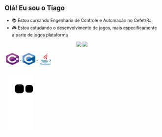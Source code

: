 ## Olá! Eu sou o Tiago 

- 📚 Estou cursando Engenharia de Controle e Automação no Cefet/RJ
- 🎮 Estou estudando o desenvolvimento de jogos, mais especificamente a parte de jogos plataforma

<div align="center">
  <a href="https://github.com/rafaballerini">
  <img height="170em" src="https://github-readme-stats.vercel.app/api?username=Shumarus&show_icons=true&theme=dark&include_all_commits=true&count_private=true"/>
  <img height="170em" src="https://github-readme-stats.vercel.app/api/top-langs/?username=Shumarus&layout=compact&langs_count=7&theme=dark"/>
</div>
<div style="display: inline_block"><br>
  <img align="center" alt="Rafa-Csharp" height="40" width="50" src="https://raw.githubusercontent.com/devicons/devicon/master/icons/csharp/csharp-original.svg">
  <img align="center" alt="Rafa-C" height="40" width="50" src="https://raw.githubusercontent.com/devicons/devicon/master/icons/c/c-original.svg">
  <img align="center" alt="Rafa-Java" height="40" width="50" src="https://raw.githubusercontent.com/devicons/devicon/master/icons/java/java-original.svg">
</div>

##

<div>
  
  ![Snake animation](https://github.com/Shumarus/Shumarus/blob/output/github-contribution-grid-snake.svg)
  
<div>
